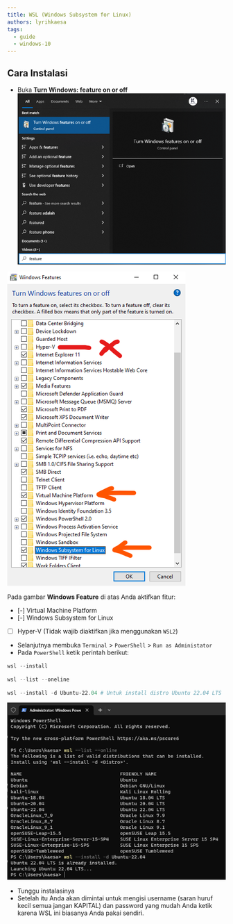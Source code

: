 ```yaml
---
title: WSL (Windows Subsystem for Linux)
authors: lyrihkaesa
tags:
  - guide
  - windows-10
---
```

## Cara Instalasi 

- Buka **Turn Windows: feature on or off**
![Search Turn Windows: feature on or off](attachments/search-windows-feature.png)

![Turn Windows: feature on or off](attachments/windows-feature.png)

Pada gambar **Windows Feature** di atas Anda aktifkan fitur:
- [-] Virtual Machine Platform
- [-] Windows Subsystem for Linux
- [ ] Hyper-V (Tidak wajib diaktifkan jika menggunakan `WSL2`)

- Selanjutnya membuka `Terminal` > `PowerShell` > `Run as Administator`
- Pada `PowerShell` ketik perintah berikut:
```powershell
wsl --install
```

```powershell
wsl --list --oneline
```

```powershell
wsl --install -d Ubuntu-22.04 # Untuk install distro Ubuntu 22.04 LTS
```

![Windows PowerShell](attachments/windows%20powershell.png)

- Tunggu instalasinya
- Setelah itu Anda akan dimintai untuk mengisi username (saran huruf kecil semua jangan KAPITAL) dan password yang mudah Anda ketik karena WSL ini biasanya Anda pakai sendiri.
